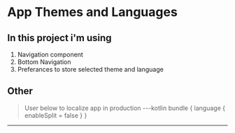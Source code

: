 # App Themes and Languages

## In this project i'm using
1.  Navigation component
2.  Bottom Navigation
3.  Preferances to store selected theme and language

## Other
>User below to localize app in production
 ---kotlin
bundle {
        language {
            enableSplit = false
        }
    }

---
